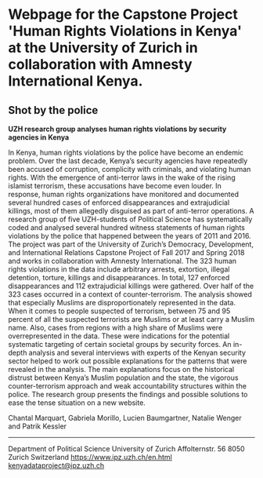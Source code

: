 # Webpage for the Capstone Project 'Human Rights Violations in Kenya' at the University of Zurich in collaboration with Amnesty International Kenya.

## Shot by the police
**UZH research group analyses human rights violations by security agencies in Kenya**

In Kenya, human rights violations by the police have become an endemic problem. Over the last decade, Kenya’s security agencies have repeatedly been accused of corruption, complicity with criminals, and violating human rights. With the emergence of anti-terror laws in the wake of the rising islamist terrorism, these accusations have become even louder.
In response, human rights organizations have monitored and documented several hundred cases of enforced disappearances and extrajudicial killings, most of them allegedly disguised as part of anti-terror operations. A research group of five UZH-students of Political Science has systematically coded and analysed several hundred witness statements of human rights violations by the police that happened between the years of 2011 and 2016. The project was  part of the University of Zurich’s Democracy, Development, and International Relations Capstone Project of Fall 2017 and Spring 2018 and works in collaboration with Amnesty International.
The 323 human rights violations in the data include arbitrary arrests, extortion, illegal detention, torture, killings and disappearances. In total, 127 enforced disappearances and 112 extrajudicial killings were gathered. Over half of the 323 cases occurred in a context of counter-terrorism. The analysis showed that especially Muslims are disproportionately represented in the data. When it comes to people suspected of terrorism, between 75 and 95 percent of all the suspected terrorists are Muslims or at least carry a Muslim name. Also, cases from regions with a high share of Muslims were overrepresented in the data. These were indications for the potential systematic targeting of certain societal groups by security forces.
An in-depth analysis and several interviews with experts of the Kenyan security sector helped to work out possible explanations for the patterns that were revealed in the analysis. The main explanations focus on the historical distrust between Kenya’s Muslim population and the state, the vigorous counter-terrorism approach and weak accountability structures within the police.
The research group presents the findings and possible solutions to ease the tense situation on a new website.

Chantal Marquart, Gabriela Morillo, Lucien Baumgartner, Natalie Wenger and Patrik Kessler

*************************
Department of Political Science
University of Zurich
Affolternstr. 56
8050 Zurich
Switzerland
https://www.ipz.uzh.ch/en.html
kenyadataproject@ipz.uzh.ch
